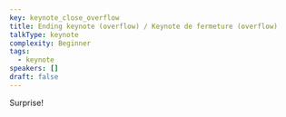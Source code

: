 ```yaml
---
key: keynote_close_overflow
title: Ending keynote (overflow) / Keynote de fermeture (overflow)
talkType: keynote
complexity: Beginner
tags:
  - keynote
speakers: []
draft: false
---
```

Surprise!